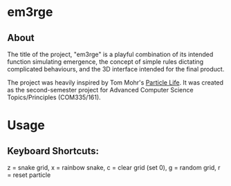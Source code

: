 # em3rge

## About

The title of the project, "em3rge" is a playful combination of its intended function simulating emergence, the concept of simple rules dictating complicated behaviours, and the 3D interface intended for the final product.

The project was heavily inspired by Tom Mohr's [Particle Life](https://github.com/tom-mohr/particle-life-app).
It was created as the second-semester project for Advanced Computer Science Topics/Principles (COM335/161).

# Usage


## Keyboard Shortcuts:
z = snake grid,
x = rainbow snake,
c = clear grid (set 0),
g = random grid,
r = reset particle